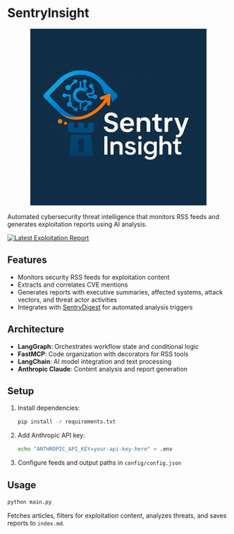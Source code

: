 # SentryInsight

<div align="center">
  <img src="assets/logo.png" alt="SentryInsight Logo" width="400"/>
</div>

Automated cybersecurity threat intelligence that monitors RSS feeds and generates exploitation reports using AI analysis.

[![Latest Exploitation Report](https://img.shields.io/badge/View-Latest%20Report-blue)](https://ricomanifesto.github.io/SentryInsight/)

## Features

- Monitors security RSS feeds for exploitation content
- Extracts and correlates CVE mentions
- Generates reports with executive summaries, affected systems, attack vectors, and threat actor activities
- Integrates with [SentryDigest](https://github.com/ricomanifesto/SentryDigest) for automated analysis triggers

## Architecture

- **LangGraph**: Orchestrates workflow state and conditional logic
- **FastMCP**: Code organization with decorators for RSS tools
- **LangChain**: AI model integration and text processing
- **Anthropic Claude**: Content analysis and report generation

## Setup

1. Install dependencies:
   ```bash
   pip install -r requirements.txt
   ```

2. Add Anthropic API key:
   ```bash
   echo "ANTHROPIC_API_KEY=your-api-key-here" > .env
   ```

3. Configure feeds and output paths in `config/config.json`

## Usage

```bash
python main.py
```

Fetches articles, filters for exploitation content, analyzes threats, and saves reports to `index.md`.

